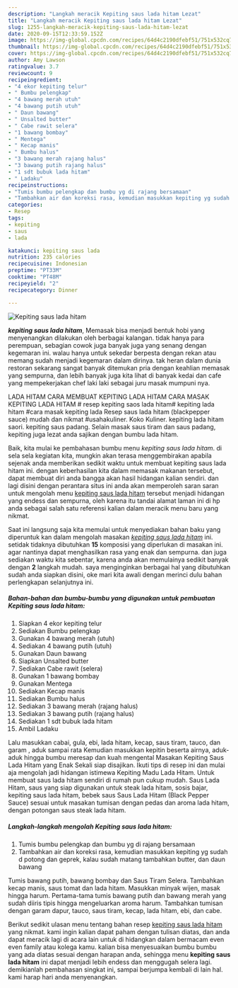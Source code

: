 ```yaml
---
description: "Langkah meracik Kepiting saus lada hitam Lezat"
title: "Langkah meracik Kepiting saus lada hitam Lezat"
slug: 1255-langkah-meracik-kepiting-saus-lada-hitam-lezat
date: 2020-09-15T12:33:59.152Z
image: https://img-global.cpcdn.com/recipes/64d4c2190dfebf51/751x532cq70/kepiting-saus-lada-hitam-foto-resep-utama.jpg
thumbnail: https://img-global.cpcdn.com/recipes/64d4c2190dfebf51/751x532cq70/kepiting-saus-lada-hitam-foto-resep-utama.jpg
cover: https://img-global.cpcdn.com/recipes/64d4c2190dfebf51/751x532cq70/kepiting-saus-lada-hitam-foto-resep-utama.jpg
author: Amy Lawson
ratingvalue: 3.7
reviewcount: 9
recipeingredient:
- "4 ekor kepiting telur"
- " Bumbu pelengkap"
- "4 bawang merah utuh"
- "4 bawang putih utuh"
- " Daun bawang"
- " Unsalted butter"
- " Cabe rawit selera"
- "1 bawang bombay"
- " Mentega"
- " Kecap manis"
- " Bumbu halus"
- "3 bawang merah rajang halus"
- "3 bawang putih rajang halus"
- "1 sdt bubuk lada hitam"
- " Ladaku"
recipeinstructions:
- "Tumis bumbu pelengkap dan bumbu yg di rajang bersamaan"
- "Tambahkan air dan koreksi rasa, kemudian masukkan kepiting yg sudah d potong dan geprek, kalau sudah matang tambahkan butter, dan daun bawang"
categories:
- Resep
tags:
- kepiting
- saus
- lada

katakunci: kepiting saus lada 
nutrition: 235 calories
recipecuisine: Indonesian
preptime: "PT33M"
cooktime: "PT48M"
recipeyield: "2"
recipecategory: Dinner

---
```



![Kepiting saus lada hitam](https://img-global.cpcdn.com/recipes/64d4c2190dfebf51/751x532cq70/kepiting-saus-lada-hitam-foto-resep-utama.jpg)

<b><i>kepiting saus lada hitam</i></b>, Memasak bisa menjadi bentuk hobi yang menyenangkan dilakukan oleh berbagai kalangan. tidak hanya para perempuan, sebagian cowok juga banyak juga yang senang dengan kegemaran ini. walau hanya untuk sekedar berpesta dengan rekan atau memang sudah menjadi kegemaran dalam dirinya. tak heran dalam dunia restoran sekarang sangat banyak ditemukan pria dengan keahlian memasak yang sempurna, dan lebih banyak juga kita lihat di banyak kedai dan cafe yang mempekerjakan chef laki laki sebagai juru masak mumpuni nya.

LADA HITAM CARA MEMBUAT KEPITING LADA HITAM CARA MASAK KEPITING LADA HITAM # resep kepiting saos lada hitam# kepiting lada hitam #cara masak kepiting lada Resep saus lada hitam (blackpepper sauce) mudah dan nikmat #usahakuliner. Koko Kuliner. kepiting lada hitam saori. kepiting saus padang. Selain masak saus tiram dan saus padang, kepiting juga lezat anda sajikan dengan bumbu lada hitam.

Baik, kita mulai ke pembahasan bumbu menu <i>kepiting saus lada hitam</i>. di sela sela kegiatan kita, mungkin akan terasa menggembirakan apabila sejenak anda memberikan sedikit waktu untuk membuat kepiting saus lada hitam ini. dengan keberhasilan kita dalam memasak makanan tersebut, dapat membuat diri anda bangga akan hasil hidangan kalian sendiri. dan lagi disini dengan perantara situs ini anda akan memperoleh saran saran untuk mengolah menu <u>kepiting saus lada hitam</u> tersebut menjadi hidangan yang endess dan sempurna, oleh karena itu tandai alamat laman ini di hp anda sebagai salah satu referensi kalian dalam meracik menu baru yang nikmat.


Saat ini langsung saja kita memulai untuk menyediakan bahan baku yang diperuntuk kan dalam mengolah masakan <u><i>kepiting saus lada hitam</i></u> ini. setidak tidaknya dibutuhkan <b>15</b> komposisi yang diperlukan di masakan ini. agar nantinya dapat menghasilkan rasa yang enak dan sempurna. dan juga sediakan waktu kita sebentar, karena anda akan memulainya sedikit banyak dengan <b>2</b> langkah mudah. saya menginginkan berbagai hal yang dibutuhkan sudah anda siapkan disini, oke mari kita awali dengan merinci dulu bahan perlengkapan selanjutnya ini.

<!--inarticleads1-->

##### Bahan-bahan dan bumbu-bumbu yang digunakan untuk pembuatan Kepiting saus lada hitam:

1. Siapkan 4 ekor kepiting telur
1. Sediakan  Bumbu pelengkap
1. Gunakan 4 bawang merah (utuh)
1. Sediakan 4 bawang putih (utuh)
1. Gunakan  Daun bawang
1. Siapkan  Unsalted butter
1. Sediakan  Cabe rawit (selera)
1. Gunakan 1 bawang bombay
1. Gunakan  Mentega
1. Sediakan  Kecap manis
1. Sediakan  Bumbu halus
1. Sediakan 3 bawang merah (rajang halus)
1. Sediakan 3 bawang putih (rajang halus)
1. Sediakan 1 sdt bubuk lada hitam
1. Ambil  Ladaku


Lalu masukkan cabai, gula, ebi, lada hitam, kecap, saus tiram, tauco, dan garam , aduk sampai rata Kemudian masukkan kepitin beserta airnya, aduk-aduk hingga bumbu meresap dan kuah mengental Masakan Kepiting Saus Lada Hitam yang Enak Sekali siap disajikan. Ikuti tips di resep ini dan mulai aja mengolah jadi hidangan istimewa Kepiting Madu Lada Hitam. Untuk membuat saus lada hitam sendiri di rumah pun cukup mudah. Saus Lada Hitam, saus yang siap digunakan untuk steak lada hitam, sosis bajar, kepiting saus lada hitam, bebek saus Saus Lada Hitam (Black Pepper Sauce) sesuai untuk masakan tumisan dengan pedas dan aroma lada hitam, dengan potongan saus steak lada hitam. 

<!--inarticleads2-->

##### Langkah-langkah mengolah Kepiting saus lada hitam:

1. Tumis bumbu pelengkap dan bumbu yg di rajang bersamaan
1. Tambahkan air dan koreksi rasa, kemudian masukkan kepiting yg sudah d potong dan geprek, kalau sudah matang tambahkan butter, dan daun bawang


Tumis bawang putih, bawang bombay dan Saus Tiram Selera. Tambahkan kecap manis, saus tomat dan lada hitam. Masukkan minyak wijen, masak hingga harum. Pertama-tama tumis bawang putih dan bawang merah yang sudah diiris tipis hingga mengeluarkan aroma harum. Tambahkan tumisan dengan garam dapur, tauco, saus tiram, kecap, lada hitam, ebi, dan cabe. 

Berikut sedikit ulasan menu tentang bahan resep <u>kepiting saus lada hitam</u> yang nikmat. kami ingin kalian dapat paham dengan tulisan diatas, dan anda dapat meracik lagi di acara lain untuk di hidangkan dalam bermacam even even family atau kolega kamu. kalian bisa menyesuaikan bumbu bumbu yang ada diatas sesuai dengan harapan anda, sehingga menu <b>kepiting saus lada hitam</b> ini dapat menjadi lebih endess dan menggugah selera lagi. demikianlah pembahasan singkat ini, sampai berjumpa kembali di lain hal. kami harap hari anda menyenangkan.
